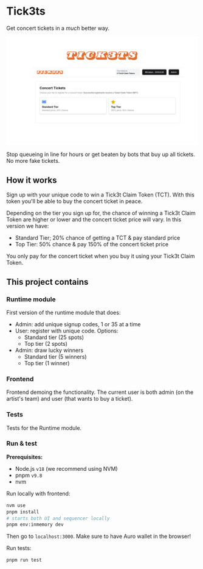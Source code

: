 # Tick3ts

Get concert tickets in a *much* better way.


<p align="center">
  <img src="./Tick3ts-slide.png" title="hover text">
</p>

Stop queueing in line for hours or get beaten by bots that buy up all tickets. No more fake tickets. 

## How it works

Sign up with your unique code to win a Tick3t Claim Token (TCT). With this token you'll be able to buy the concert ticket in peace.

Depending on the tier you sign up for, the chance of winning a Tick3t Claim Token are higher or lower and the concert ticket price will vary. In this version we have:
- Standard Tier; 20% chance of getting a TCT & pay standard price
- Top Tier: 50% chance & pay 150% of the concert ticket price

You only pay for the concert ticket when you buy it using your Tick3t Claim Token. 

## This project contains

### Runtime module
First version of the runtime module that does:
- Admin: add unique signup codes, 1 or 35 at a time
- User: register with unique code. Options:
  - Standard tier (25 spots)
  - Top tier (2 spots)
- Admin: draw lucky winners
  - Standard tier (5 winners)
  - Top tier (1 winner)

### Frontend
Frontend demoing the functionality. The current user is both admin (on the artist's team) and user (that wants to buy a ticket).

### Tests
Tests for the Runtime module.

### Run & test

**Prerequisites:**

- Node.js `v18` (we recommend using NVM)
- pnpm `v9.8`
- nvm

Run locally with frontend:

```zsh
nvm use
pnpm install
# starts both UI and sequencer locally
pnpm env:inmemory dev
```

Then go to `localhost:3000`. Make sure to have Auro wallet in the browser!

Run tests:

```zsh
pnpm run test
```
